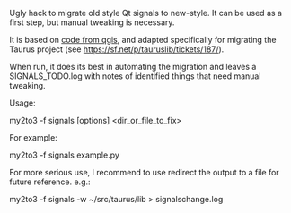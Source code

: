 Ugly hack to migrate old style Qt signals to new-style.
It can be used as a first step, but manual tweaking is necessary.

It is based on [code from qgis](https://github.com/qgis/QGIS/blob/master/scripts/qgis_fixes/fix_signals.py),
and adapted specifically for migrating the Taurus project (see https://sf.net/p/tauruslib/tickets/187/).

When run, it does its best in automating the migration and leaves a
SIGNALS_TODO.log with notes of identified things that need manual tweaking.

Usage:

my2to3 -f signals [options] <dir_or_file_to_fix>


For example:

my2to3 -f signals example.py

For more serious use, I recommend to use redirect the output to a file for
future reference. e.g.:

my2to3 -f signals -w ~/src/taurus/lib > signalschange.log